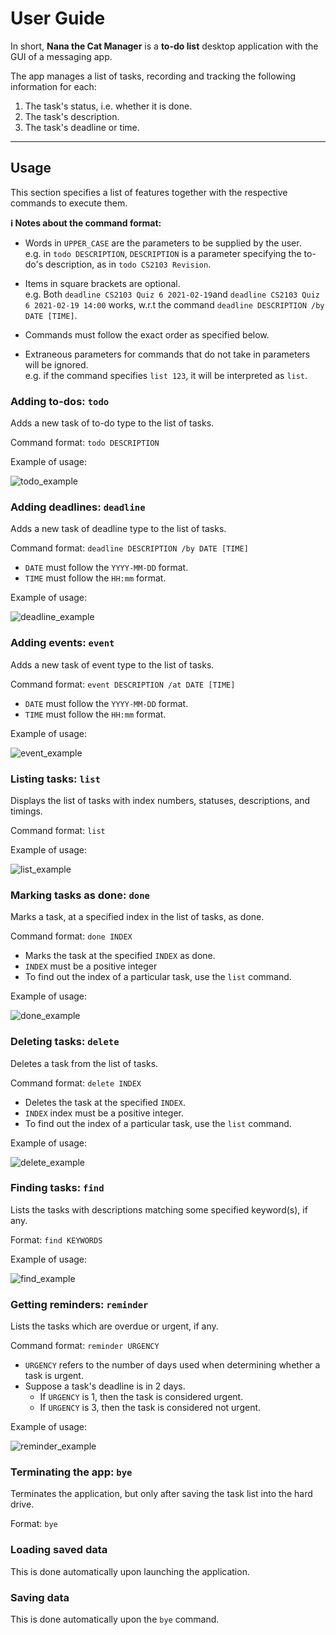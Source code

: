 # User Guide

In short, **Nana the Cat Manager** is a **to-do list** desktop application with the GUI of a messaging app.

The app manages a list of tasks, recording and tracking the following information for each:

1. The task's status, i.e. whether it is done.
2. The task's description.
3. The task's deadline or time.

---------------------------------------------------------------------------------------------------

## Usage

This section specifies a list of features together with the respective commands to execute them.

<div markdown="block" class="alert alert-info">

**:information_source: Notes about the command format:**<br>

* Words in `UPPER_CASE` are the parameters to be supplied by the user.<br>
  e.g. in `todo DESCRIPTION`, `DESCRIPTION` is a parameter specifying the to-do's description, as
  in `todo CS2103 Revision`.

* Items in square brackets are optional.<br>
  e.g. Both `deadline CS2103 Quiz 6 2021-02-19`and `deadline CS2103 Quiz 6 2021-02-19 14:00`
  works, w.r.t the command `deadline DESCRIPTION /by DATE [TIME]`.

* Commands must follow the exact order as specified below.<br>

* Extraneous parameters for commands that do not take in parameters will be ignored.<br>
  e.g. if the command specifies `list 123`, it will be interpreted as `list`.

</div>

### Adding to-dos: `todo`

Adds a new task of to-do type to the list of tasks.

Command format: `todo DESCRIPTION`

Example of usage:

![todo_example](images/todoExample.png)

### Adding deadlines: `deadline`

Adds a new task of deadline type to the list of tasks.

Command format: `deadline DESCRIPTION /by DATE [TIME]`

- `DATE` must follow the `YYYY-MM-DD` format.
- `TIME` must follow the `HH:mm` format.

Example of usage:

![deadline_example](images/deadlineExample.png)

### Adding events: `event`

Adds a new task of event type to the list of tasks.

Command format: `event DESCRIPTION /at DATE [TIME]`

- `DATE` must follow the `YYYY-MM-DD` format.
- `TIME` must follow the `HH:mm` format.

Example of usage:

![event_example](images/eventExample.png)

### Listing tasks: `list`

Displays the list of tasks with index numbers, statuses, descriptions, and timings.

Command format: `list`

Example of usage:

![list_example](images/listExample.png)

### Marking tasks as done: `done`

Marks a task, at a specified index in the list of tasks, as done.

Command format: `done INDEX`

- Marks the task at the specified `INDEX` as done.
- `INDEX` must be a positive integer
- To find out the index of a particular task, use the `list` command.

Example of usage:

![done_example](images/doneExample.png)

### Deleting tasks: `delete`

Deletes a task from the list of tasks.

Command format: `delete INDEX`

- Deletes the task at the specified `INDEX`.
- `INDEX` index must be a positive integer.
- To find out the index of a particular task, use the `list` command.

Example of usage:

![delete_example](images/deleteExample.png)

### Finding tasks: `find`

Lists the tasks with descriptions matching some specified keyword(s), if any.

Format: `find KEYWORDS`

Example of usage:

![find_example](images/findExample.png)

### Getting reminders: `reminder`

Lists the tasks which are overdue or urgent, if any.

Command format: `reminder URGENCY`

- `URGENCY` refers to the number of days used when determining whether a task is urgent.
- Suppose a task's deadline is in 2 days.
    - If `URGENCY` is 1, then the task is considered urgent.
    - If `URGENCY` is 3, then the task is considered not urgent.

Example of usage:

![reminder_example](images/reminderExample.png)

### Terminating the app: `bye`

Terminates the application, but only after saving the task list into the hard drive.

Format: `bye`

### Loading saved data

This is done automatically upon launching the application.

### Saving data

This is done automatically upon the `bye` command.
